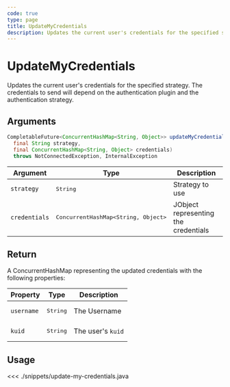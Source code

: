```yaml
---
code: true
type: page
title: UpdateMyCredentials
description: Updates the current user's credentials for the specified strategy.
---
```


# UpdateMyCredentials

Updates the current user's credentials for the specified strategy. The credentials to send will depend on the authentication plugin and the authentication strategy.

## Arguments

```java
CompletableFuture<ConcurrentHashMap<String, Object>> updateMyCredentials(
  final String strategy,
  final ConcurrentHashMap<String, Object> credentials)
  throws NotConnectedException, InternalException
```

| Argument      | Type               | Description                          |
|---------------|--------------------|--------------------------------------|
| `strategy`    | <pre>String</pre>  | Strategy to use                      |
| `credentials` | <pre>ConcurrentHashMap<String, Object></pre> | JObject representing the credentials |

## Return

A ConcurrentHashMap representing the updated credentials with the following properties:

| Property   | Type              | Description       |
|------------|-------------------|-------------------|
| `username` | <pre>String</pre> | The Username      |
| `kuid`     | <pre>String</pre> | The user's `kuid` |

## Usage

<<< ./snippets/update-my-credentials.java
